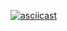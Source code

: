 [![asciicast](https://asciinema.org/a/rkCr7rrBxcT5J5iFPMxU7q7Nk.svg)](https://asciinema.org/a/rkCr7rrBxcT5J5iFPMxU7q7Nk)
